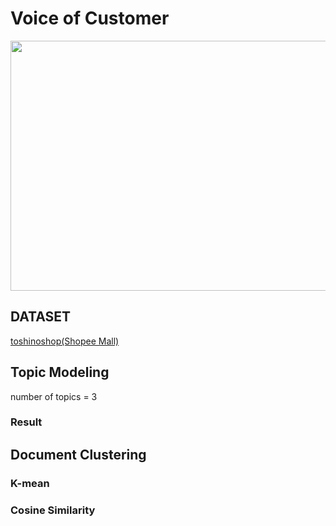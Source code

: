 # Voice of Customer
<img src="https://github.com/nacknatthawit/MADT8101-Customer-Analytics/assets/115746160/8ad8648f-c729-464d-b621-6e3da832230b" height="400" width="600" >

## DATASET
[toshinoshop(Shopee Mall)](https://shopee.co.th/Toshino%E0%B8%A3%E0%B8%B2%E0%B8%87%E0%B8%9B%E0%B8%A5%E0%B8%B1%E0%B9%8A%E0%B8%81%E0%B9%84%E0%B8%9F2-6%E0%B8%8A%E0%B9%88%E0%B8%AD%E0%B8%872-6%E0%B8%AA%E0%B8%A7%E0%B8%B4%E0%B8%95%E0%B8%8B%E0%B9%8C-2USB%E0%B8%AA%E0%B8%B2%E0%B8%A2%E0%B8%A2%E0%B8%B2%E0%B8%A73-5%E0%B8%A1.%E0%B8%A3%E0%B8%B8%E0%B9%88%E0%B8%99ET-913USB-ET-914USB-ET-915USB-ET-912-ET-913-i.251098584.19620106839?sp_atk=5aed7023-3ebe-4813-9de0-ee425a9a1434&xptdk=5aed7023-3ebe-4813-9de0-ee425a9a1434)

## Topic Modeling
number of topics = 3

### Result

## Document Clustering
### K-mean

### Cosine Similarity
